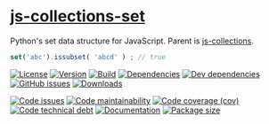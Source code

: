 [js-collections-set](http://aureooms.github.io/js-collections-set)
==

Python's set data structure for JavaScript. Parent is
[js-collections](https://github.com/aureooms/js-collections).

```js
set('abc').issubset( 'abcd' ) ; // true
```

[![License](https://img.shields.io/github/license/aureooms/js-collections-set.svg)](https://raw.githubusercontent.com/aureooms/js-collections-set/master/LICENSE)
[![Version](https://img.shields.io/npm/v/@aureooms/js-collections-set.svg)](https://www.npmjs.org/package/@aureooms/js-collections-set)
[![Build](https://img.shields.io/travis/aureooms/js-collections-set/master.svg)](https://travis-ci.org/aureooms/js-collections-set/branches)
[![Dependencies](https://img.shields.io/david/aureooms/js-collections-set.svg)](https://david-dm.org/aureooms/js-collections-set)
[![Dev dependencies](https://img.shields.io/david/dev/aureooms/js-collections-set.svg)](https://david-dm.org/aureooms/js-collections-set?type=dev)
[![GitHub issues](https://img.shields.io/github/issues/aureooms/js-collections-set.svg)](https://github.com/aureooms/js-collections-set/issues)
[![Downloads](https://img.shields.io/npm/dm/@aureooms/js-collections-set.svg)](https://www.npmjs.org/package/@aureooms/js-collections-set)

[![Code issues](https://img.shields.io/codeclimate/issues/aureooms/js-collections-set.svg)](https://codeclimate.com/github/aureooms/js-collections-set/issues)
[![Code maintainability](https://img.shields.io/codeclimate/maintainability/aureooms/js-collections-set.svg)](https://codeclimate.com/github/aureooms/js-collections-set/trends/churn)
[![Code coverage (cov)](https://img.shields.io/codecov/c/gh/aureooms/js-collections-set/master.svg)](https://codecov.io/gh/aureooms/js-collections-set)
[![Code technical debt](https://img.shields.io/codeclimate/tech-debt/aureooms/js-collections-set.svg)](https://codeclimate.com/github/aureooms/js-collections-set/trends/technical_debt)
[![Documentation](http://aureooms.github.io/js-collections-set//badge.svg)](http://aureooms.github.io/js-collections-set//source.html)
[![Package size](https://img.shields.io/bundlephobia/minzip/@aureooms/js-collections-set)](https://bundlephobia.com/result?p=@aureooms/js-collections-set)
